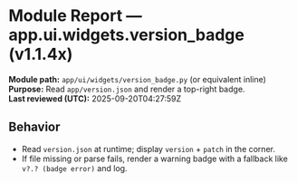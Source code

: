 # Module Report — app.ui.widgets.version_badge (v1.1.4x)

**Module path:** `app/ui/widgets/version_badge.py` (or equivalent inline)  
**Purpose:** Read `app/version.json` and render a top-right badge.  
**Last reviewed (UTC):** 2025-09-20T04:27:59Z

## Behavior
- Read `version.json` at runtime; display `version` + `patch` in the corner.
- If file missing or parse fails, render a warning badge with a fallback like `v?.? (badge error)` and log.

